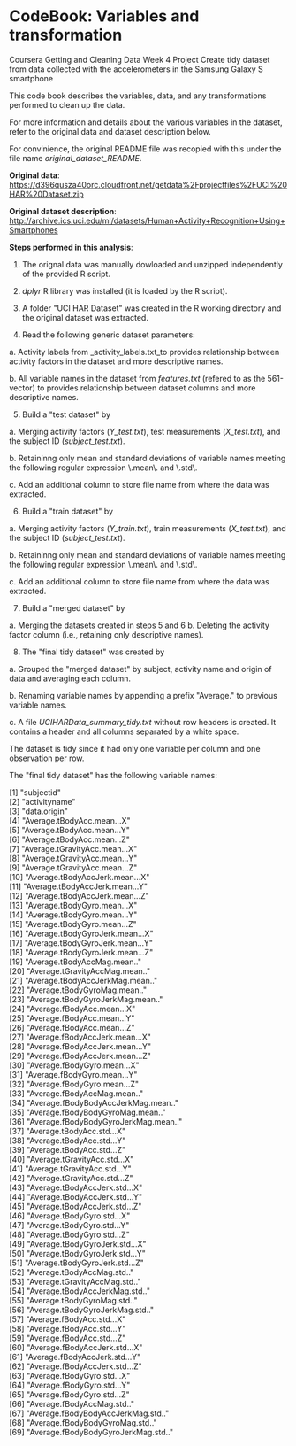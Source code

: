 
# CodeBook: Variables and transformation 

Coursera Getting and Cleaning Data Week 4 Project
Create tidy dataset from data collected with the accelerometers in the Samsung Galaxy S smartphone

This code book describes the variables, data, and any transformations performed to clean up the data.

For more information and details about the various variables in the dataset, refer to the original data and dataset description below.

For convinience, the original README file was recopied with this under the file name _original\_dataset\_README_.

**Original data**: 
     <https://d396qusza40orc.cloudfront.net/getdata%2Fprojectfiles%2FUCI%20HAR%20Dataset.zip>

**Original dataset description**:
     <http://archive.ics.uci.edu/ml/datasets/Human+Activity+Recognition+Using+Smartphones>

**Steps performed in this analysis**:

1. The orignal data was manually dowloaded and unzipped independently of the provided R script.

2. _dplyr_ R library was installed (it is loaded by the R script).

3. A folder "UCI HAR Dataset" was created in the R working directory and the original dataset was extracted.
      
4. Read the following generic dataset parameters:

  a. Activity labels from _activity\_labels.txt_to provides relationship between activity factors in the dataset and more descriptive names.
	
  b. All variable names in the dataset from _features.txt_ (refered to as the 561-vector) to provides relationship between dataset columns and more descriptive names.
		
5. Build a "test dataset" by  

  a. Merging activity factors (_Y\_test.txt_), test measurements (_X\_test.txt_), and the subject ID (_subject\_test.txt_).
	
  b. Retaininng only mean and standard deviations of variable names meeting the following regular expression \\.mean\\. and \\.std\\.
	
  c. Add an additional column to store file name from where the data was extracted.

6. Build a "train dataset" by  

  a. Merging activity factors (_Y\_train.txt_), train measurements (_X\_test.txt_), and the subject ID (_subject\_test.txt_).
	
  b. Retaininng only mean and standard deviations of variable names meeting the following regular expression \\.mean\\. and \\.std\\.
	
  c. Add an additional column to store file name from where the data was extracted.

7. Build a "merged dataset" by 

  a. Merging the datasets created in steps 5 and 6
  b. Deleting the activity factor column (i.e., retaining only descriptive names).

8. The "final tidy dataset" was created by

  a. Grouped the "merged dataset" by subject, activity name and origin of data and averaging each column.
  
  b. Renaming variable names by appending a prefix "Average." to previous variable names.
  
  c. A file _UCIHARData\_summary\_tidy.txt_ without row headers is created. It contains a header and all columns separated by a white space.
  
The dataset is tidy since it had only one variable per column and one observation per row.

The "final tidy dataset" has the following variable names:

 [1] "subjectid"                           
 [2] "activityname"                       
 [3] "data.origin"                         
 [4] "Average.tBodyAcc.mean...X"          
 [5] "Average.tBodyAcc.mean...Y"           
 [6] "Average.tBodyAcc.mean...Z"          
 [7] "Average.tGravityAcc.mean...X"        
 [8] "Average.tGravityAcc.mean...Y"       
 [9] "Average.tGravityAcc.mean...Z"        
[10] "Average.tBodyAccJerk.mean...X"      
[11] "Average.tBodyAccJerk.mean...Y"       
[12] "Average.tBodyAccJerk.mean...Z"      
[13] "Average.tBodyGyro.mean...X"          
[14] "Average.tBodyGyro.mean...Y"         
[15] "Average.tBodyGyro.mean...Z"          
[16] "Average.tBodyGyroJerk.mean...X"     
[17] "Average.tBodyGyroJerk.mean...Y"      
[18] "Average.tBodyGyroJerk.mean...Z"     
[19] "Average.tBodyAccMag.mean.."          
[20] "Average.tGravityAccMag.mean.."      
[21] "Average.tBodyAccJerkMag.mean.."      
[22] "Average.tBodyGyroMag.mean.."        
[23] "Average.tBodyGyroJerkMag.mean.."     
[24] "Average.fBodyAcc.mean...X"          
[25] "Average.fBodyAcc.mean...Y"           
[26] "Average.fBodyAcc.mean...Z"          
[27] "Average.fBodyAccJerk.mean...X"       
[28] "Average.fBodyAccJerk.mean...Y"      
[29] "Average.fBodyAccJerk.mean...Z"       
[30] "Average.fBodyGyro.mean...X"         
[31] "Average.fBodyGyro.mean...Y"          
[32] "Average.fBodyGyro.mean...Z"         
[33] "Average.fBodyAccMag.mean.."          
[34] "Average.fBodyBodyAccJerkMag.mean.."  
[35] "Average.fBodyBodyGyroMag.mean.."     
[36] "Average.fBodyBodyGyroJerkMag.mean.."  
[37] "Average.tBodyAcc.std...X"            
[38] "Average.tBodyAcc.std...Y"           
[39] "Average.tBodyAcc.std...Z"            
[40] "Average.tGravityAcc.std...X"        
[41] "Average.tGravityAcc.std...Y"         
[42] "Average.tGravityAcc.std...Z"        
[43] "Average.tBodyAccJerk.std...X"        
[44] "Average.tBodyAccJerk.std...Y"       
[45] "Average.tBodyAccJerk.std...Z"        
[46] "Average.tBodyGyro.std...X"          
[47] "Average.tBodyGyro.std...Y"           
[48] "Average.tBodyGyro.std...Z"          
[49] "Average.tBodyGyroJerk.std...X"       
[50] "Average.tBodyGyroJerk.std...Y"      
[51] "Average.tBodyGyroJerk.std...Z"       
[52] "Average.tBodyAccMag.std.."          
[53] "Average.tGravityAccMag.std.."        
[54] "Average.tBodyAccJerkMag.std.."      
[55] "Average.tBodyGyroMag.std.."          
[56] "Average.tBodyGyroJerkMag.std.."     
[57] "Average.fBodyAcc.std...X"            
[58] "Average.fBodyAcc.std...Y"           
[59] "Average.fBodyAcc.std...Z"            
[60] "Average.fBodyAccJerk.std...X"       
[61] "Average.fBodyAccJerk.std...Y"        
[62] "Average.fBodyAccJerk.std...Z"       
[63] "Average.fBodyGyro.std...X"           
[64] "Average.fBodyGyro.std...Y"          
[65] "Average.fBodyGyro.std...Z"           
[66] "Average.fBodyAccMag.std.."          
[67] "Average.fBodyBodyAccJerkMag.std.."   
[68] "Average.fBodyBodyGyroMag.std.."     
[69] "Average.fBodyBodyGyroJerkMag.std.." 